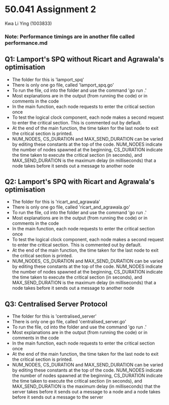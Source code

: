 # 50.041 Assignment 2
Kwa Li Ying (1003833)

### Note: Performance timings are in another file called performance.md

## Q1: Lamport's SPQ without Ricart and Agrawala's optimisation

- The folder for this is 'lamport_spq'
- There is only one go file, called 'lamport_spq.go'
- To run the file, cd into the folder and use the command 'go run .'
- Most explanations are in the output (from running the code) or in comments in the code
- In the main function, each node requests to enter the critical section once
- To test the logical clock component, each node makes a second request to enter the critical section. This is commented out by default.
- At the end of the main function, the time taken for the last node to exit the critical section is printed.
- NUM_NODES, CS_DURATION and MAX_SEND_DURATION can be varied by editing these constants at the top of the code. NUM_NODES indicate the number of nodes spawned at the beginning, CS_DURATION indicate the time taken to execute the critical section (in seconds), and MAX_SEND_DURATION is the maximum delay (in milliseconds) that a node takes before it sends out a message to another node


## Q2: Lamport's SPQ with Ricart and Agrawala's optimisation
- The folder for this is 'ricart_and_agrawala'
- There is only one go file, called 'ricart_and_agrawala.go'
- To run the file, cd into the folder and use the command 'go run .'
- Most explanations are in the output (from running the code) or in comments in the code
- In the main function, each node requests to enter the critical section once
- To test the logical clock component, each node makes a second request to enter the critical section. This is commented out by default.
- At the end of the main function, the time taken for the last node to exit the critical section is printed.
- NUM_NODES, CS_DURATION and MAX_SEND_DURATION can be varied by editing these constants at the top of the code. NUM_NODES indicate the number of nodes spawned at the beginning, CS_DURATION indicate the time taken to execute the critical section (in seconds), and MAX_SEND_DURATION is the maximum delay (in milliseconds) that a node takes before it sends out a message to another node


## Q3: Centralised Server Protocol
- The folder for this is 'centralised_server'
- There is only one go file, called 'centralised_server.go'
- To run the file, cd into the folder and use the command 'go run .'
- Most explanations are in the output (from running the code) or in comments in the code
- In the main function, each node requests to enter the critical section once
- At the end of the main function, the time taken for the last node to exit the critical section is printed.
- NUM_NODES, CS_DURATION and MAX_SEND_DURATION can be varied by editing these constants at the top of the code. NUM_NODES indicate the number of nodes spawned at the beginning, CS_DURATION indicate the time taken to execute the critical section (in seconds), and MAX_SEND_DURATION is the maximum delay (in milliseconds) that the server takes before it sends out a message to a node and a node takes before it sends out a message to the server




